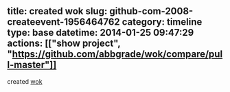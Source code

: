 title: created wok
slug: github-com-2008-createevent-1956464762
category: timeline
type: base
datetime: 2014-01-25 09:47:29
actions: [["show project", "https://github.com/abbgrade/wok/compare/pull-master"]]
---
created [wok](https://github.com/abbgrade/wok)
